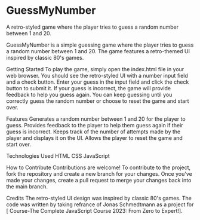 # GuessMyNumber
A retro-styled game where the player tries to guess a random number between 1 and 20.

GuessMyNumber is a simple guessing game where the player tries to guess a random number
between 1 and 20. The game features a retro-themed UI inspired by classic 80's games.

Getting Started
To play the game, simply open the index.html file in your web browser. You should see 
the retro-styled UI with a number input field and a check button. Enter your guess in 
the input field and click the check button to submit it. If your guess is incorrect, 
the game will provide feedback to help you guess again. You can keep guessing until 
you correctly guess the random number or choose to reset the game and start over.

Features
Generates a random number between 1 and 20 for the player to guess.
Provides feedback to the player to help them guess again if their guess is incorrect.
Keeps track of the number of attempts made by the player and displays it on the UI.
Allows the player to reset the game and start over.

Technologies Used
HTML
CSS
JavaScript

How to Contribute
Contributions are welcome! To contribute to the project, fork the repository and create 
a new branch for your changes. Once you've made your changes, create a pull request to 
merge your changes back into the main branch.

Credits
The retro-styled UI design was inspired by classic 80's games. The code was written by 
taking refrance of Jonas Schmedtmann  as a project for [ Course-The Complete JavaScript 
Course 2023: From Zero to Expert!].


